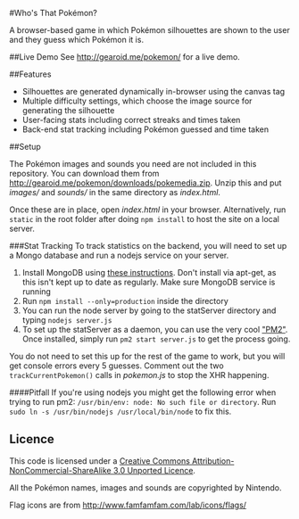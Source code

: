 #Who's That Pokémon?

A browser-based game in which Pokémon silhouettes are shown to the user and they guess which Pokémon it is. 

##Live Demo
See http://gearoid.me/pokemon/ for a live demo.

##Features

* Silhouettes are generated dynamically in-browser using the canvas tag
* Multiple difficulty settings, which choose the image source for generating the silhouette
* User-facing stats including correct streaks and times taken
* Back-end stat tracking including Pokémon guessed and time taken

##Setup

The Pokémon images and sounds you need are not included in this repository. You can download them from http://gearoid.me/pokemon/downloads/pokemedia.zip. Unzip this and put _images/_ and _sounds/_ in the same directory as _index.html_.

Once these are in place, open _index.html_ in your browser. Alternatively, run `static` in the root folder after doing `npm install` to host the site on a local server.

###Stat Tracking
To track statistics on the backend, you will need to set up a Mongo database and run a nodejs service on your server.

1. Install MongoDB using [these instructions](https://docs.mongodb.com/manual/administration/install-on-linux/). Don't install via apt-get, as this isn't kept up to date as regularly. Make sure MongoDB service is running
2. Run `npm install --only=production` inside the directory
3. You can run the node server by going to the statServer directory and typing `nodejs server.js`
4. To set up the statServer as a daemon, you can use the very cool ["PM2"](https://github.com/Unitech/pm2). Once installed, simply run `pm2 start server.js` to get the process going.

You do not need to set this up for the rest of the game to work, but you will get console errors every 5 guesses. Comment out the two `trackCurrentPokemon()` calls in _pokemon.js_ to stop the XHR happening.

####Pitfall
If you're using nodejs you might get the following error when trying to run pm2: `/usr/bin/env: node: No such file or directory`. Run `sudo ln -s /usr/bin/nodejs /usr/local/bin/node` to fix this.

## Licence
This code is licensed under a [Creative Commons Attribution-NonCommercial-ShareAlike 3.0 Unported Licence](http://creativecommons.org/licenses/by-nc-sa/3.0/).

All the Pokémon names, images and sounds are copyrighted by Nintendo.

Flag icons are from http://www.famfamfam.com/lab/icons/flags/
